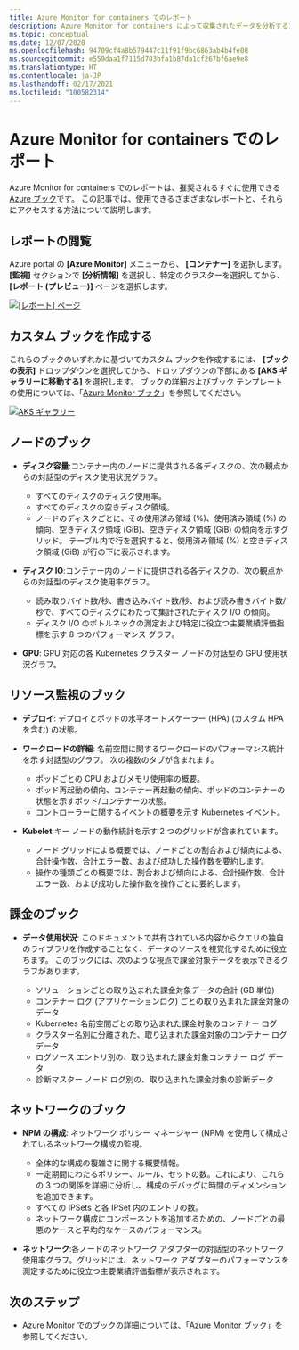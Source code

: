 ```yaml
---
title: Azure Monitor for containers でのレポート
description: Azure Monitor for containers によって収集されたデータを分析するために使用できるレポートについて説明します。
ms.topic: conceptual
ms.date: 12/07/2020
ms.openlocfilehash: 94709cf4a8b579447c11f91f9bc6863ab4b4fe08
ms.sourcegitcommit: e559daa1f7115d703bfa1b87da1cf267bf6ae9e8
ms.translationtype: HT
ms.contentlocale: ja-JP
ms.lasthandoff: 02/17/2021
ms.locfileid: "100582314"
---
```

# <a name="reports-in-azure-monitor-for-containers"></a>Azure Monitor for containers でのレポート
Azure Monitor for containers でのレポートは、推奨されるすぐに使用できる [Azure ブック](../visualize/workbooks-overview.md)です。 この記事では、使用できるさまざまなレポートと、それらにアクセスする方法について説明します。

## <a name="viewing-reports"></a>レポートの閲覧
Azure portal の **[Azure Monitor]** メニューから、 **[コンテナー]** を選択します。 **[監視]** セクションで **[分析情報]** を選択し、特定のクラスターを選択してから、 **[レポート (プレビュー)]** ページを選択します。 

[![[レポート] ページ](media/container-insights-reports/reports-page.png)](media/container-insights-reports/reports-page.png#lightbox)

## <a name="create-a-custom-workbook"></a>カスタム ブックを作成する
これらのブックのいずれかに基づいてカスタム ブックを作成するには、 **[ブックの表示]** ドロップダウンを選択してから、ドロップダウンの下部にある **[AKS ギャラリーに移動する]** を選択します。 ブックの詳細およびブック テンプレートの使用については、「[Azure Monitor ブック](../visualize/workbooks-overview.md)」を参照してください。

[![AKS ギャラリー](media/container-insights-reports/aks-gallery.png)](media/container-insights-reports/aks-gallery.png#lightbox)

## <a name="node-workbooks"></a>ノードのブック

- **ディスク容量**:コンテナー内のノードに提供される各ディスクの、次の観点からの対話型のディスク使用状況グラフ。

    - すべてのディスクのディスク使用率。
    - すべてのディスクの空きディスク領域。
    - ノードのディスクごとに、その使用済み領域 (%)、使用済み領域 (%) の傾向、空きディスク領域 (GiB)、空きディスク領域 (GiB) の傾向を示すグリッド。 テーブル内で行を選択すると、使用済み領域 (%) と空きディスク領域 (GiB) が行の下に表示されます。

- **ディスク IO**:コンテナー内のノードに提供される各ディスクの、次の観点からの対話型のディスク使用率グラフ。

    - 読み取りバイト数/秒、書き込みバイト数/秒、および読み書きバイト数/秒で、すべてのディスクにわたって集計されたディスク I/O の傾向。
    - ディスク I/O のボトルネックの測定および特定に役立つ主要業績評価指標を示す 8 つのパフォーマンス グラフ。

- **GPU**: GPU 対応の各 Kubernetes クラスター ノードの対話型の GPU 使用状況グラフ。

## <a name="resource-monitoring-workbooks"></a>リソース監視のブック

- **デプロイ**: デプロイとポッドの水平オートスケーラー (HPA) (カスタム HPA を含む) の状態。 
  
- **ワークロードの詳細**: 名前空間に関するワークロードのパフォーマンス統計を示す対話型のグラフ。 次の複数のタブが含まれます。

  - ポッドごとの CPU およびメモリ使用率の概要。
  - ポッド再起動の傾向、コンテナー再起動の傾向、ポッドのコンテナーの状態を示すポッド/コンテナーの状態。
  - コントローラーに関するイベントの概要を示す Kubernetes イベント。

- **Kubelet**:キー ノードの動作統計を示す 2 つのグリッドが含まれています。

    - ノード グリッドによる概要では、ノードごとの割合および傾向による、合計操作数、合計エラー数、および成功した操作数を要約します。
    - 操作の種類ごとの概要では、割合および傾向による、合計操作数、合計エラー数、および成功した操作数を操作ごとに要約します。
## <a name="billing-workbooks"></a>課金のブック

- **データ使用状況**: このドキュメントで共有されている内容からクエリの独自のライブラリを作成することなく、データのソースを視覚化するために役立ちます。 このブックには、次のような視点で課金対象データを表示できるグラフがあります。

  - ソリューションごとの取り込まれた課金対象データの合計 (GB 単位)
  - コンテナー ログ (アプリケーションログ) ごとの取り込まれた課金対象のデータ
  - Kubernetes 名前空間ごとの取り込まれた課金対象のコンテナー ログ
  - クラスター名別に分離された、取り込まれた課金対象のコンテナー ログ データ
  - ログソース エントリ別の、取り込まれた課金対象コンテナー ログ データ
  - 診断マスター ノード ログ別の、取り込まれた課金対象の診断データ

## <a name="networking-workbooks"></a>ネットワークのブック

- **NPM の構成**: ネットワーク ポリシー マネージャー (NPM) を使用して構成されているネットワーク構成の監視。

  - 全体的な構成の複雑さに関する概要情報。
  - 一定期間にわたるポリシー、ルール、セットの数。これにより、これらの 3 つの関係を詳細に分析し、構成のデバッグに時間のディメンションを追加できます。
  - すべての IPSets と各 IPSet 内のエントリの数。
  - ネットワーク構成にコンポーネントを追加するための、ノードごとの最悪のケースと平均的なケースのパフォーマンス。

- **ネットワーク**:各ノードのネットワーク アダプターの対話型のネットワーク使用率グラフ。グリッドには、ネットワーク アダプターのパフォーマンスを測定するために役立つ主要業績評価指標が表示されます。



## <a name="next-steps"></a>次のステップ

- Azure Monitor でのブックの詳細については、「[Azure Monitor ブック](../visualize/workbooks-overview.md)」を参照してください。
